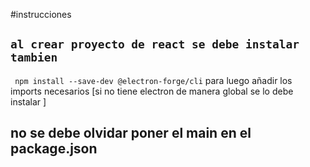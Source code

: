 #instrucciones

## `al crear proyecto de react se debe instalar tambien `
` npm install --save-dev @electron-forge/cli`
para luego añadir los imports necesarios 
[si no tiene electron de manera global se lo debe instalar ]
## no se debe olvidar poner el main en el package.json
